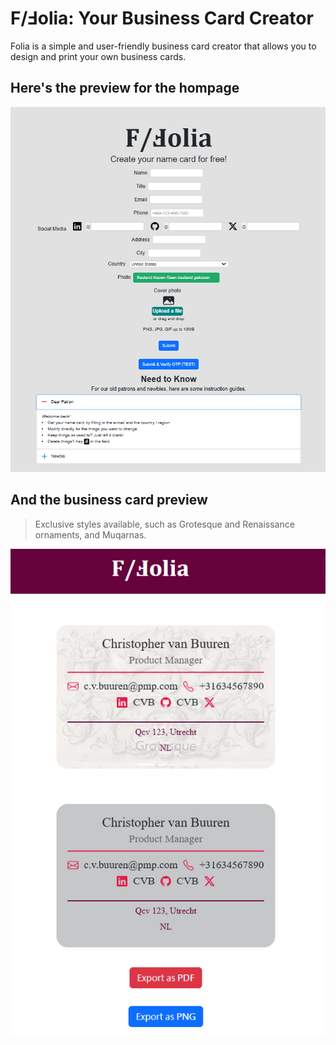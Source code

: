 # F/&#8498;olia: Your Business Card Creator

Folia is a simple and user-friendly business card creator that allows you to design and print your own
business cards.

## Here's the preview for the hompage

![alt text](https://github.com/semvlu/Folia/blob/main/foliaPreview.png?raw=true)

## And the business card preview

> Exclusive styles available, such as Grotesque and Renaissance ornaments, and Muqarnas.

![alt text](https://github.com/semvlu/Folia/blob/main/foliaNamecardPreview.png?raw=true)
